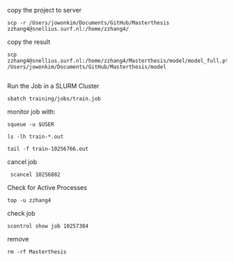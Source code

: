 copy the project to server
```
scp -r /Users/jowonkim/Documents/GitHub/Masterthesis  zzhang4@snellius.surf.nl:/home/zzhang4/

```
copy the result
```
scp zzhang4@snellius.surf.nl:/home/zzhang4/Masterthesis/model/model_full.pth /Users/jowonkim/Documents/GitHub/Masterthesis/model 


```

Run the Job in a SLURM Cluster
```
sbatch training/jobs/train.job
```

monitor job with:
```
squeue -u $USER
```

```
ls -lh train-*.out

tail -f train-10256766.out
```
cancel job
```
 scancel 10256882
```

Check for Active Processes
```
top -u zzhang4
```

check job
```
scontrol show job 10257384
```
remove 
```
rm -rf Masterthesis
```